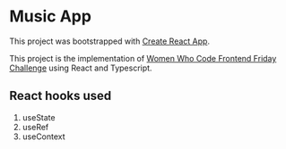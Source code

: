 # Music App

This project was bootstrapped with [Create React App](https://github.com/facebook/create-react-app).



This project is the implementation of [Women Who Code Frontend Friday Challenge](https://www.figma.com/file/C9xnkq4d5m9hcO45IsFbN4/MusicApp?type=design&mode=design) using React and Typescript. 

## React hooks used

 1. useState
 2. useRef
 3. useContext

